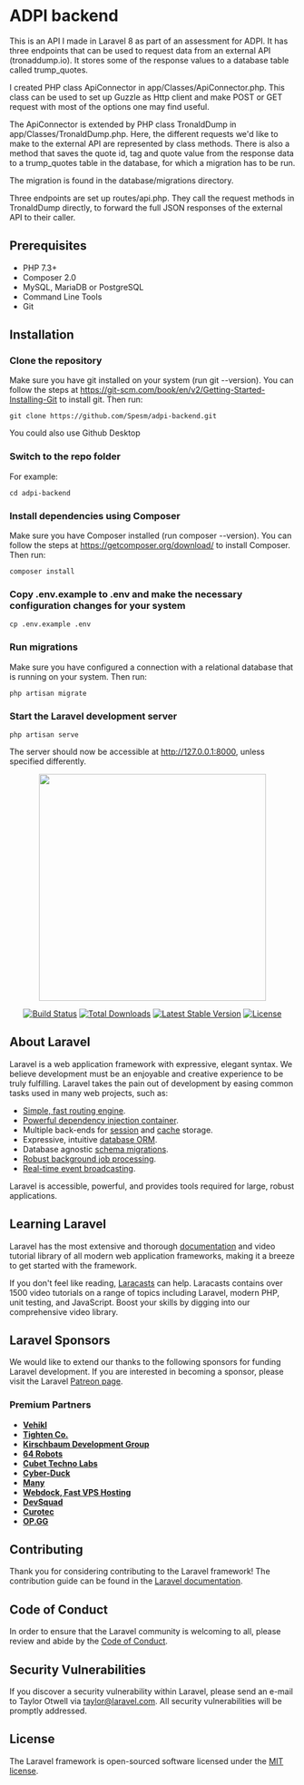 # ADPI backend

This is an API I made in Laravel 8 as part of an assessment for ADPI. It has three endpoints that can be used to request data from an external API (tronaddump.io). It stores some of the response values to a database table called trump_quotes.

I created PHP class ApiConnector in app/Classes/ApiConnector.php. This class can be used to set up Guzzle as Http client and make POST or GET request with most of the options one may find useful.

The ApiConnector is extended by PHP class TronaldDump in app/Classes/TronaldDump.php. Here, the different requests we'd like to make to the external API are represented by class methods. There is also a method that saves the quote id, tag and quote value from the response data to a trump_quotes table in the database, for which a migration has to be run.

The migration is found in the database/migrations directory.

Three endpoints are set up routes/api.php. They call the request methods in TronaldDump directly, to forward the full JSON responses of the external API to their caller.

## Prerequisites

- PHP 7.3+
- Composer 2.0
- MySQL, MariaDB or PostgreSQL
- Command Line Tools
- Git

## Installation

### Clone the repository

Make sure you have git installed on your system (run git --version). You can follow the steps at https://git-scm.com/book/en/v2/Getting-Started-Installing-Git to install git. Then run:

    git clone https://github.com/Spesm/adpi-backend.git

You could also use Github Desktop

### Switch to the repo folder

For example:

    cd adpi-backend

### Install dependencies using Composer

Make sure you have Composer installed (run composer --version). You can follow the steps at https://getcomposer.org/download/ to install Composer. Then run:

    composer install

### Copy .env.example to .env and make the necessary configuration changes for your system

    cp .env.example .env

### Run migrations

Make sure you have configured a connection with a relational database that is running on your system. Then run:

    php artisan migrate

### Start the Laravel development server

    php artisan serve

The server should now be accessible at http://127.0.0.1:8000, unless specified differently.


<p align="center"><a href="https://laravel.com" target="_blank"><img src="https://raw.githubusercontent.com/laravel/art/master/logo-lockup/5%20SVG/2%20CMYK/1%20Full%20Color/laravel-logolockup-cmyk-red.svg" width="400"></a></p>

<p align="center">
<a href="https://travis-ci.org/laravel/framework"><img src="https://travis-ci.org/laravel/framework.svg" alt="Build Status"></a>
<a href="https://packagist.org/packages/laravel/framework"><img src="https://img.shields.io/packagist/dt/laravel/framework" alt="Total Downloads"></a>
<a href="https://packagist.org/packages/laravel/framework"><img src="https://img.shields.io/packagist/v/laravel/framework" alt="Latest Stable Version"></a>
<a href="https://packagist.org/packages/laravel/framework"><img src="https://img.shields.io/packagist/l/laravel/framework" alt="License"></a>
</p>

## About Laravel

Laravel is a web application framework with expressive, elegant syntax. We believe development must be an enjoyable and creative experience to be truly fulfilling. Laravel takes the pain out of development by easing common tasks used in many web projects, such as:

- [Simple, fast routing engine](https://laravel.com/docs/routing).
- [Powerful dependency injection container](https://laravel.com/docs/container).
- Multiple back-ends for [session](https://laravel.com/docs/session) and [cache](https://laravel.com/docs/cache) storage.
- Expressive, intuitive [database ORM](https://laravel.com/docs/eloquent).
- Database agnostic [schema migrations](https://laravel.com/docs/migrations).
- [Robust background job processing](https://laravel.com/docs/queues).
- [Real-time event broadcasting](https://laravel.com/docs/broadcasting).

Laravel is accessible, powerful, and provides tools required for large, robust applications.

## Learning Laravel

Laravel has the most extensive and thorough [documentation](https://laravel.com/docs) and video tutorial library of all modern web application frameworks, making it a breeze to get started with the framework.

If you don't feel like reading, [Laracasts](https://laracasts.com) can help. Laracasts contains over 1500 video tutorials on a range of topics including Laravel, modern PHP, unit testing, and JavaScript. Boost your skills by digging into our comprehensive video library.

## Laravel Sponsors

We would like to extend our thanks to the following sponsors for funding Laravel development. If you are interested in becoming a sponsor, please visit the Laravel [Patreon page](https://patreon.com/taylorotwell).

### Premium Partners

- **[Vehikl](https://vehikl.com/)**
- **[Tighten Co.](https://tighten.co)**
- **[Kirschbaum Development Group](https://kirschbaumdevelopment.com)**
- **[64 Robots](https://64robots.com)**
- **[Cubet Techno Labs](https://cubettech.com)**
- **[Cyber-Duck](https://cyber-duck.co.uk)**
- **[Many](https://www.many.co.uk)**
- **[Webdock, Fast VPS Hosting](https://www.webdock.io/en)**
- **[DevSquad](https://devsquad.com)**
- **[Curotec](https://www.curotec.com/services/technologies/laravel/)**
- **[OP.GG](https://op.gg)**

## Contributing

Thank you for considering contributing to the Laravel framework! The contribution guide can be found in the [Laravel documentation](https://laravel.com/docs/contributions).

## Code of Conduct

In order to ensure that the Laravel community is welcoming to all, please review and abide by the [Code of Conduct](https://laravel.com/docs/contributions#code-of-conduct).

## Security Vulnerabilities

If you discover a security vulnerability within Laravel, please send an e-mail to Taylor Otwell via [taylor@laravel.com](mailto:taylor@laravel.com). All security vulnerabilities will be promptly addressed.

## License

The Laravel framework is open-sourced software licensed under the [MIT license](https://opensource.org/licenses/MIT).
